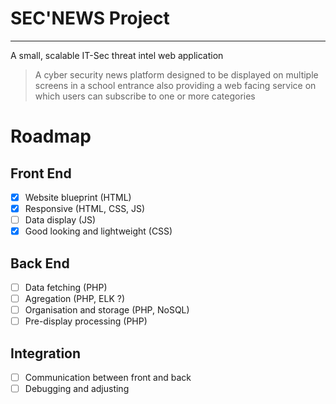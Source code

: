 # SEC'NEWS Project

---

A small, scalable IT-Sec threat intel web application

> A cyber security news platform designed to be displayed on multiple screens in a school entrance
> also providing a web facing service on which users can subscribe to one or more categories

# Roadmap

## Front End

- [x]  Website blueprint (HTML)
- [x]  Responsive (HTML, CSS, JS)
- [ ]  Data display (JS)
- [x]  Good looking and lightweight (CSS)

## Back End

- [ ]  Data fetching (PHP)
- [ ]  Agregation (PHP, ELK ?)
- [ ]  Organisation and storage (PHP, NoSQL)
- [ ]  Pre-display processing (PHP)

## Integration

- [ ]  Communication between front and back
- [ ]  Debugging and adjusting
